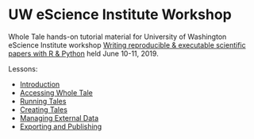 # UW eScience Institute Workshop

Whole Tale hands-on tutorial material for University of Washington eScience Institute workshop [Writing reproducible & executable scientific papers with R & Python](https://escience.washington.edu/events/writing-reproducible-executable-scientific-papers-with-r-python-a-hands-on-workshop/) held June 10-11, 2019.

Lessons:
* [Introduction](introduction.md)
* [Accessing Whole Tale](1-access.md)
* [Running Tales](2-running-tales.md)
* [Creating Tales](3-compose-tale.md)
* [Managing External Data](4-external-data.md)
* [Exporting and Publishing](5-export-publish.md)
